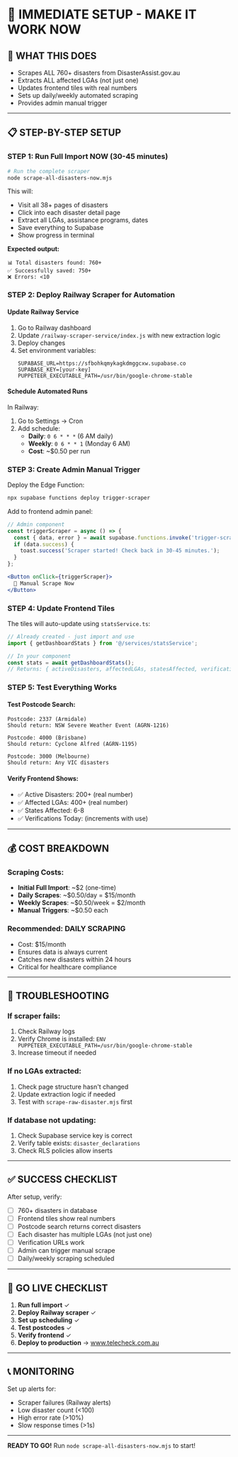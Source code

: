 # 🚨 IMMEDIATE SETUP - MAKE IT WORK NOW

## 🎯 WHAT THIS DOES
- Scrapes ALL 760+ disasters from DisasterAssist.gov.au
- Extracts ALL affected LGAs (not just one)
- Updates frontend tiles with real numbers
- Sets up daily/weekly automated scraping
- Provides admin manual trigger

---

## 📋 STEP-BY-STEP SETUP

### STEP 1: Run Full Import NOW (30-45 minutes)
```bash
# Run the complete scraper
node scrape-all-disasters-now.mjs
```
This will:
- Visit all 38+ pages of disasters
- Click into each disaster detail page
- Extract all LGAs, assistance programs, dates
- Save everything to Supabase
- Show progress in terminal

**Expected output:**
```
📊 Total disasters found: 760+
✅ Successfully saved: 750+
❌ Errors: <10
```

### STEP 2: Deploy Railway Scraper for Automation

#### Update Railway Service
1. Go to Railway dashboard
2. Update `/railway-scraper-service/index.js` with new extraction logic
3. Deploy changes
4. Set environment variables:
   ```
   SUPABASE_URL=https://sfbohkqmykagkdmggcxw.supabase.co
   SUPABASE_KEY=[your-key]
   PUPPETEER_EXECUTABLE_PATH=/usr/bin/google-chrome-stable
   ```

#### Schedule Automated Runs
In Railway:
1. Go to Settings → Cron
2. Add schedule:
   - **Daily**: `0 6 * * *` (6 AM daily)
   - **Weekly**: `0 6 * * 1` (Monday 6 AM)
   - **Cost**: ~$0.50 per run

### STEP 3: Create Admin Manual Trigger

Deploy the Edge Function:
```bash
npx supabase functions deploy trigger-scraper
```

Add to frontend admin panel:
```jsx
// Admin component
const triggerScraper = async () => {
  const { data, error } = await supabase.functions.invoke('trigger-scraper');
  if (data.success) {
    toast.success('Scraper started! Check back in 30-45 minutes.');
  }
};

<Button onClick={triggerScraper}>
  🔄 Manual Scrape Now
</Button>
```

### STEP 4: Update Frontend Tiles

The tiles will auto-update using `statsService.ts`:
```javascript
// Already created - just import and use
import { getDashboardStats } from '@/services/statsService';

// In your component
const stats = await getDashboardStats();
// Returns: { activeDisasters, affectedLGAs, statesAffected, verificationsToday }
```

### STEP 5: Test Everything Works

#### Test Postcode Search:
```
Postcode: 2337 (Armidale)
Should return: NSW Severe Weather Event (AGRN-1216)

Postcode: 4000 (Brisbane)  
Should return: Cyclone Alfred (AGRN-1195)

Postcode: 3000 (Melbourne)
Should return: Any VIC disasters
```

#### Verify Frontend Shows:
- ✅ Active Disasters: 200+ (real number)
- ✅ Affected LGAs: 400+ (real number)
- ✅ States Affected: 6-8
- ✅ Verifications Today: (increments with use)

---

## 💰 COST BREAKDOWN

### Scraping Costs:
- **Initial Full Import**: ~$2 (one-time)
- **Daily Scrapes**: ~$0.50/day = $15/month
- **Weekly Scrapes**: ~$0.50/week = $2/month
- **Manual Triggers**: ~$0.50 each

### Recommended: DAILY SCRAPING
- Cost: $15/month
- Ensures data is always current
- Catches new disasters within 24 hours
- Critical for healthcare compliance

---

## 🔧 TROUBLESHOOTING

### If scraper fails:
1. Check Railway logs
2. Verify Chrome is installed: `ENV PUPPETEER_EXECUTABLE_PATH=/usr/bin/google-chrome-stable`
3. Increase timeout if needed

### If no LGAs extracted:
1. Check page structure hasn't changed
2. Update extraction logic if needed
3. Test with `scrape-raw-disaster.mjs` first

### If database not updating:
1. Check Supabase service key is correct
2. Verify table exists: `disaster_declarations`
3. Check RLS policies allow inserts

---

## ✅ SUCCESS CHECKLIST

After setup, verify:
- [ ] 760+ disasters in database
- [ ] Frontend tiles show real numbers
- [ ] Postcode search returns correct disasters
- [ ] Each disaster has multiple LGAs (not just one)
- [ ] Verification URLs work
- [ ] Admin can trigger manual scrape
- [ ] Daily/weekly scraping scheduled

---

## 🚀 GO LIVE CHECKLIST

1. **Run full import** ✓
2. **Deploy Railway scraper** ✓
3. **Set up scheduling** ✓
4. **Test postcodes** ✓
5. **Verify frontend** ✓
6. **Deploy to production** → www.telecheck.com.au

---

## 📞 MONITORING

Set up alerts for:
- Scraper failures (Railway alerts)
- Low disaster count (<100)
- High error rate (>10%)
- Slow response times (>1s)

---

**READY TO GO!** Run `node scrape-all-disasters-now.mjs` to start!